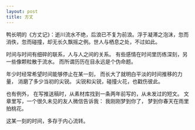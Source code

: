 ```yaml
---
layout: post
title: 方丈
---
```


鸭长明的《方丈记》：逝川流水不绝，后浪已不复为前浪。浮于凝滞之泡沫，忽而消佚，忽而碰撞，却无长久飘摇之例。世人与栖息之处，不过如此。

时间与时间有细碎的联系，人与人之间的关系。 有些感情在时间里历练深刻，另一些像颗粒散于流水。 而所谓历历在目永远是个伪命题。

年少时经常希望时间能够停止在某一刻， 而长大了就明白平淡的时间推移的力量， 消磨了多少当初的尖锐。 尖锐和尖锐，碰撞火花，也戳伤彼此。

也有例外， 在写推送稿时，从素材库找到一条两年前写的，从未发过的短文。 文章里写，一个很久未见的友人微信告诉我： 我刚刚梦到你了， 梦到你春天在雨里拍桃花。

这某一刻的时间，多存于内心流转。